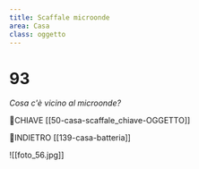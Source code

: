 ```yaml
---
title: Scaffale microonde
area: Casa
class: oggetto
---
```

# 93
_Cosa c'è vicino al microonde?_

👀CHIAVE [[50-casa-scaffale_chiave-OGGETTO]]

👀INDIETRO [[139-casa-batteria]]

![[foto_56.jpg]]